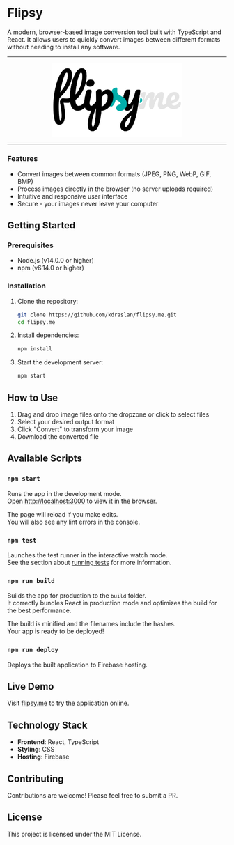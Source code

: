 # Flipsy
A modern, browser-based image conversion tool built with TypeScript and React. It allows users to quickly convert images between different formats without needing to install any software.
___

<p align="center">
  <img src="logo.svg" alt="Flipsy Logo" width="300" />
</p>

---

### Features

- Convert images between common formats (JPEG, PNG, WebP, GIF, BMP)
- Process images directly in the browser (no server uploads required)
- Intuitive and responsive user interface
- Secure - your images never leave your computer

## Getting Started

### Prerequisites

- Node.js (v14.0.0 or higher)
- npm (v6.14.0 or higher)

### Installation

1. Clone the repository:
   ```bash
   git clone https://github.com/kdraslan/flipsy.me.git
   cd flipsy.me
   ```

2. Install dependencies:
   ```bash
   npm install
   ```

3. Start the development server:
   ```bash
   npm start
   ```

## How to Use

1. Drag and drop image files onto the dropzone or click to select files
2. Select your desired output format
3. Click "Convert" to transform your image
4. Download the converted file

## Available Scripts

### `npm start`

Runs the app in the development mode.\
Open [http://localhost:3000](http://localhost:3000) to view it in the browser.

The page will reload if you make edits.\
You will also see any lint errors in the console.

### `npm test`

Launches the test runner in the interactive watch mode.\
See the section about [running tests](https://facebook.github.io/create-react-app/docs/running-tests) for more information.

### `npm run build`

Builds the app for production to the `build` folder.\
It correctly bundles React in production mode and optimizes the build for the best performance.

The build is minified and the filenames include the hashes.\
Your app is ready to be deployed!

### `npm run deploy`

Deploys the built application to Firebase hosting.

## Live Demo

Visit [flipsy.me](https://flipsy.me) to try the application online.

## Technology Stack

- **Frontend**: React, TypeScript
- **Styling**: CSS
- **Hosting**: Firebase

## Contributing

Contributions are welcome! Please feel free to submit a PR.

## License

This project is licensed under the MIT License.
